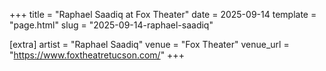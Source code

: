 +++
title = "Raphael Saadiq at Fox Theater"
date = 2025-09-14
template = "page.html"
slug = "2025-09-14-raphael-saadiq"

[extra]
artist = "Raphael Saadiq"
venue = "Fox Theater"
venue_url = "https://www.foxtheatretucson.com/"
+++
